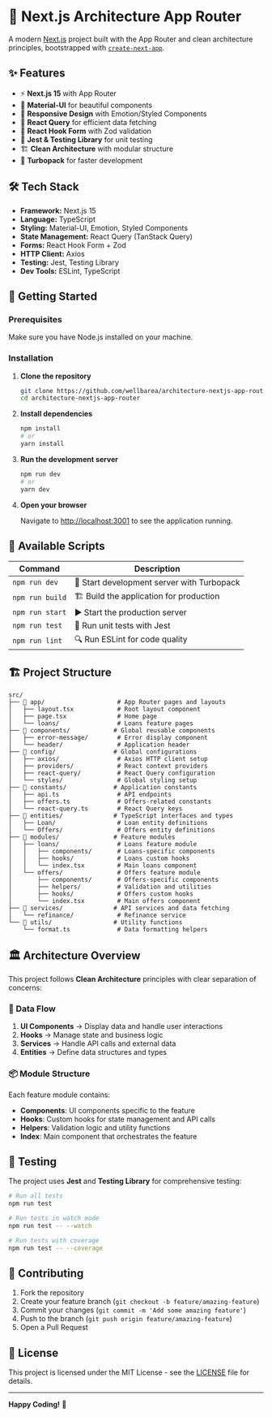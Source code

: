 # 🚀 Next.js Architecture App Router

A modern [Next.js](https://nextjs.org) project built with the App Router and clean architecture principles, bootstrapped with [`create-next-app`](https://nextjs.org/docs/app/api-reference/cli/create-next-app).

## ✨ Features

- ⚡ **Next.js 15** with App Router
- 🎨 **Material-UI** for beautiful components
- 📱 **Responsive Design** with Emotion/Styled Components
- 🔄 **React Query** for efficient data fetching
- 📝 **React Hook Form** with Zod validation
- 🧪 **Jest & Testing Library** for unit testing
- 🏗️ **Clean Architecture** with modular structure
- 💨 **Turbopack** for faster development

## 🛠️ Tech Stack

- **Framework:** Next.js 15
- **Language:** TypeScript
- **Styling:** Material-UI, Emotion, Styled Components
- **State Management:** React Query (TanStack Query)
- **Forms:** React Hook Form + Zod
- **HTTP Client:** Axios
- **Testing:** Jest, Testing Library
- **Dev Tools:** ESLint, TypeScript

## 🚀 Getting Started

### Prerequisites

Make sure you have Node.js installed on your machine.

### Installation

1. **Clone the repository**

   ```bash
   git clone https://github.com/wellbarea/architecture-nextjs-app-router.git
   cd architecture-nextjs-app-router
   ```

2. **Install dependencies**

   ```bash
   npm install
   # or
   yarn install
   ```

3. **Run the development server**

   ```bash
   npm run dev
   # or
   yarn dev
   ```

4. **Open your browser**

   Navigate to [http://localhost:3001](http://localhost:3001) to see the application running.

## 📝 Available Scripts

| Command         | Description                                |
| --------------- | ------------------------------------------ |
| `npm run dev`   | 🔧 Start development server with Turbopack |
| `npm run build` | 🏗️ Build the application for production    |
| `npm run start` | ▶️ Start the production server             |
| `npm run test`  | 🧪 Run unit tests with Jest                |
| `npm run lint`  | 🔍 Run ESLint for code quality             |

## 🏗️ Project Structure

```
src/
├── 📁 app/                    # App Router pages and layouts
│   ├── layout.tsx            # Root layout component
│   ├── page.tsx              # Home page
│   └── loans/                # Loans feature pages
├── 📁 components/            # Global reusable components
│   ├── error-message/        # Error display component
│   └── header/               # Application header
├── 📁 config/                # Global configurations
│   ├── axios/                # Axios HTTP client setup
│   ├── providers/            # React context providers
│   ├── react-query/          # React Query configuration
│   └── styles/               # Global styling setup
├── 📁 constants/             # Application constants
│   ├── api.ts                # API endpoints
│   ├── offers.ts             # Offers-related constants
│   └── react-query.ts        # React Query keys
├── 📁 entities/              # TypeScript interfaces and types
│   ├── Loan/                 # Loan entity definitions
│   └── Offers/               # Offers entity definitions
├── 📁 modules/               # Feature modules
│   ├── loans/                # Loans feature module
│   │   ├── components/       # Loans-specific components
│   │   ├── hooks/            # Loans custom hooks
│   │   └── index.tsx         # Main loans component
│   └── offers/               # Offers feature module
│       ├── components/       # Offers-specific components
│       ├── helpers/          # Validation and utilities
│       ├── hooks/            # Offers custom hooks
│       └── index.tsx         # Main offers component
├── 📁 services/              # API services and data fetching
│   └── refinance/            # Refinance service
└── 📁 utils/                 # Utility functions
    └── format.ts             # Data formatting helpers
```

## 🏛️ Architecture Overview

This project follows **Clean Architecture** principles with clear separation of concerns:

### 🔄 Data Flow

1. **UI Components** → Display data and handle user interactions
2. **Hooks** → Manage state and business logic
3. **Services** → Handle API calls and external data
4. **Entities** → Define data structures and types

### 📦 Module Structure

Each feature module contains:

- **Components**: UI components specific to the feature
- **Hooks**: Custom hooks for state management and API calls
- **Helpers**: Validation logic and utility functions
- **Index**: Main component that orchestrates the feature

## 🧪 Testing

The project uses **Jest** and **Testing Library** for comprehensive testing:

```bash
# Run all tests
npm run test

# Run tests in watch mode
npm run test -- --watch

# Run tests with coverage
npm run test -- --coverage
```

## 🤝 Contributing

1. Fork the repository
2. Create your feature branch (`git checkout -b feature/amazing-feature`)
3. Commit your changes (`git commit -m 'Add some amazing feature'`)
4. Push to the branch (`git push origin feature/amazing-feature`)
5. Open a Pull Request

## 📄 License

This project is licensed under the MIT License - see the [LICENSE](LICENSE) file for details.

---

**Happy Coding!** 🎉
